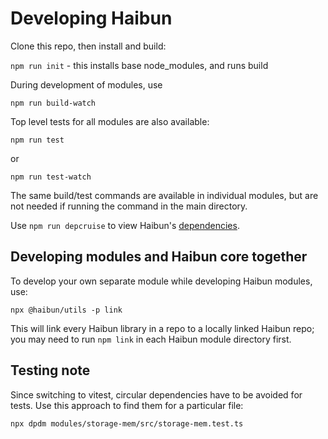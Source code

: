 # Developing Haibun

Clone this repo, then install and build:

`npm run init` - this installs base node_modules, and runs build

During development of modules, use

`npm run build-watch`

Top level tests for all modules are also available:

`npm run test`

or

`npm run test-watch`


The same build/test commands are available in individual modules, but are not needed if running the command in the main directory.

Use `npm run depcruise` to view Haibun's [dependencies](dependencygraph.svg).

## Developing modules and Haibun core together

To develop your own separate module while developing Haibun modules, use:

`npx @haibun/utils -p link`

This will link every Haibun library in a repo to a locally linked Haibun repo; 
you may need to run `npm link` in each Haibun module directory first.


## Testing note

Since switching to vitest, circular dependencies have to be avoided for tests. 
Use this approach to find them for a particular file:

`npx dpdm modules/storage-mem/src/storage-mem.test.ts`